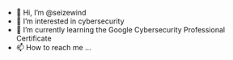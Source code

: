 - 👋 Hi, I’m @seizewind
- 👀 I’m interested in cybersecurity
- 🌱 I’m currently learning the Google Cybersecurity Professional Certificate
- 📫 How to reach me ...



